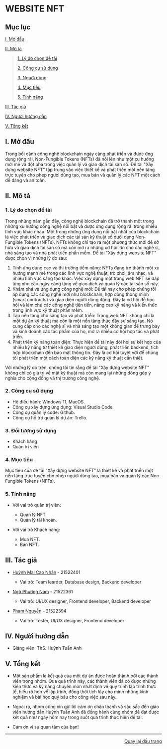 <div id="Top"></div>

# WEBSITE NFT

## Mục lục

 [I. Mở đầu](#Modau)

 [II. Mô tả](#Mota)

> [1. Lý do chọn đề tài](#Lydochondetai)
>
> [2. Công cụ sử dụng](#Congcusudung)
>
> [3. Người dùng](#Doituongsudung)
>
> [4. Mục tiêu](#Muctieu)
>
> [5. Tính năng](#Tinhnang)

[III. Tác giả](#Tacgia)

[IV. Người hướng dẫn](#Nguoihuongdan)

[V. Tổng kết](#Tongket)


<!-- MỞ ĐẦU -->
<div id="Modau"></div>

## I. Mở đầu
Trong bối cảnh công nghệ blockchain ngày càng phát triển và được ứng dụng rộng rãi, Non-Fungible Tokens (NFTs) đã nổi lên như một xu hướng mới mẻ và đột phá trong việc quản lý và giao dịch tài sản số. Đề tài "Xây dựng website NFT" tập trung vào việc thiết kế và phát triển một nền tảng trực tuyến cho phép người dùng tạo, mua bán và quản lý các NFT một cách dễ dàng và an toàn.

<!-- MÔ TẢ -->
<div id="Mota"></div>

## II. Mô tả

<!-- Lý do chọn đề tài -->
<div id="Lydochondetai"></div>

### 1. Lý do chọn đề tài
Trong những năm gần đây, công nghệ blockchain đã trở thành một trong những xu hướng công nghệ nổi bật và được ứng dụng rộng rãi trong nhiều lĩnh vực khác nhau. Một trong những ứng dụng nổi bật nhất của blockchain là việc phát triển và giao dịch các tài sản kỹ thuật số dưới dạng Non-Fungible Tokens (NFTs). NFTs không chỉ tạo ra một phương thức mới để sở hữu và giao dịch tài sản số mà còn mở ra những cơ hội lớn cho các nghệ sĩ, nhà sáng tạo và nhà phát triển phần mềm.
Đề tài "Xây dựng website NFT" được chọn vì những lý do sau:
1.	Tính ứng dụng cao và thị trường tiềm năng: NFTs đang trở thành một xu hướng mạnh mẽ trong các lĩnh vực nghệ thuật, trò chơi, âm nhạc, và nhiều lĩnh vực sáng tạo khác. Việc xây dựng một trang web NFT sẽ đáp ứng nhu cầu ngày càng tăng về giao dịch và quản lý các tài sản số này.
2.	Khám phá và ứng dụng công nghệ mới: Đề tài này cho phép chúng tôi áp dụng các công nghệ mới như blockchain, hợp đồng thông minh (smart contracts) và giao diện người dùng động. Đây là cơ hội để học hỏi và làm chủ các công nghệ tiên tiến, nâng cao kỹ năng và kiến thức trong lĩnh vực kỹ thuật phần mềm.
3.	Tạo nền tảng cho sáng tạo và phát triển: Trang web NFT không chỉ là một dự án kỹ thuật mà còn là một nền tảng thúc đẩy sự sáng tạo. Nó cung cấp cho các nghệ sĩ và nhà sáng tạo một không gian để trưng bày và kinh doanh các tác phẩm của họ, mở ra nhiều cơ hội hợp tác và phát triển.
4.	Phát triển kỹ năng toàn diện: Thực hiện đề tài này đòi hỏi sự kết hợp của nhiều kỹ năng từ thiết kế giao diện người dùng, phát triển backend, tích hợp blockchain đến bảo mật thông tin. Đây là cơ hội tuyệt vời để chúng tôi phát triển một cách toàn diện các kỹ năng kỹ thuật cần thiết.

Với những lý do trên, chúng tôi tin rằng đề tài "Xây dựng website NFT" không chỉ có giá trị về mặt kỹ thuật mà còn mang lại những đóng góp ý nghĩa cho cộng đồng và thị trường công nghệ.


<div id="Congcusudung"></div>

### 2. Công cụ sử dụng
* Hệ điều hành: Windows 11, MacOS.
* Công cụ xây dựng ứng dụng: Visual Studio Code.
* Công cụ quản lý code: Github.
* Công cụ hỗ trợ quản lý dự án: Trello.

<div id="Doituongsudung"></div>

### 3. Đối tượng sử dụng
* Khách hàng
* Quản trị viên

<div id="Muctieu"></div>

### 4. Mục tiêu
Mục tiêu của đề tài "Xây dựng website NFT" là thiết kế và phát triển một nền tảng trực tuyến cho phép người dùng tạo, mua bán và quản lý các Non-Fungible Tokens (NFTs). 

<div id="Tinhnang"></div>

### 5. Tính năng
* Với vai trò quản trị viên:
    * Quản lý NFT.
    * Quản lý tài khoản.

* Với vai trò Khách hàng:
    * Mua NFT.
    * Bán NFT.​
    
<!-- TÁC GIẢ -->
<div id="Tacgia"></div>

## III. Tác giả

* [Huỳnh Mai Cao Nhân](https://github.com/huynhanx03) - 21522401
    * Vai trò: Team learder, Database design, Backend developer

* [Ngô Phương Nam](https://github.com/dunoiww) - 21522361
    * Vai trò: UI/UX designer, Frontend developer, Backend developer

* [Phạm Nguyễn](https://github.com/dunoiww) - 21522394
    * Vai trò: Tester, UI/UX designer, Frontend developer

<!-- NGƯỜI HƯỚNG DẪN -->
<div id="Nguoihuongdan"></div>

## IV. Người hướng dẫn
* Giảng viên: ThS. Huỳnh Tuấn Anh

<!-- TỔNG KẾT -->
<div id="Tongket"></div>

## V. Tổng kết
* Một sản phẩm là kết quả của một dự án được hoàn thành bởi các thành viên trong nhóm. Qua quá trình này, các thành viên đã có được những kiến ​​thức và kỹ năng chuyên môn nhất định về quy trình lập trình thực tế, hiểu rõ hơn về lập trình, đồng thời tích lũy cho mình những kinh nghiệm và bài học quý báu cho công việc sau này.

* Ngoài ra, nhóm cũng xin gửi lời cảm ơn chân thành và sâu sắc đến giáo viên hướng dẫn Huỳnh Tuấn Anh đã đồng hành cùng nhóm để đạt được kết quả như ngày hôm nay trong suốt quá trình thực hiện đề tài.

* Cám ơn vì sự quan tâm của bạn!

---

<p align="right"><a href="#Top">Quay lại đầu trang</a></p>
